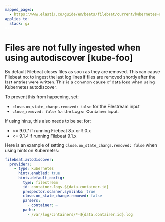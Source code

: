 ```yaml
---
mapped_pages:
  - https://www.elastic.co/guide/en/beats/filebeat/current/kubernetes-autodiscover.html
applies_to:
  stack: ga
---
```


# Files are not fully ingested when using autodiscover [kube-foo]

By default Filebeat closes files as soon as they are removed. This can
cause Filebeat not to ingest the last log lines if files are removed
shortly after the last entries were written. This is a common cause of
data loss when using Kubernetes autodiscover.

To prevent this from happening, set:
- `close.on_state_change.removed: false` for the Filestream input
- `close_removed: false` for the Log or Container input.

If using hints, this also needs to be set for:
 - <= 9.0.7 if running Filebeat 8.x or 9.0.x
 - <= 9.1.4 if running Filebeat 9.1.x

Here is an example of setting `close.on_state_change.removed: false`
when using hints on Kubernetes:
```yaml
filebeat.autodiscover:
  providers:
    - type: kubernetes
      hints.enabled: true
      hints.default_config:
        type: filestream
        id: container-logs-${data.container.id}
        prospector.scanner.symlinks: true
        close.on_state_change.removed: false
        parsers:
          - container: ~
        paths:
          - /var/log/containers/*-${data.container.id}.log
```

